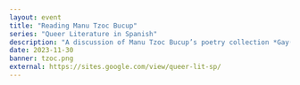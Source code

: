 ```yaml
---
layout: event
title: "Reading Manu Tzoc Bucup"
series: "Queer Literature in Spanish"
description: "A discussion of Manu Tzoc Bucup’s poetry collection *Gay(o)*"
date: 2023-11-30
banner: tzoc.png
external: https://sites.google.com/view/queer-lit-sp/
---
```

